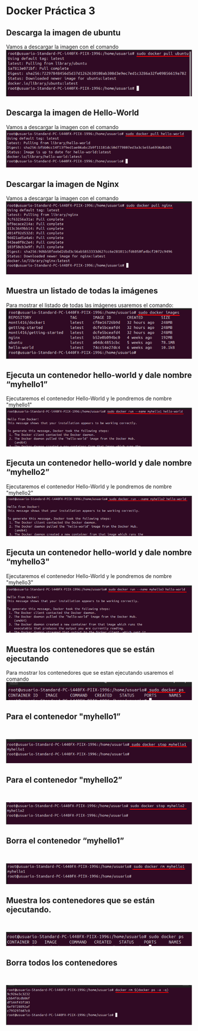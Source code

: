 # Docker Práctica 3
## Descarga la imagen de ubuntu
Vamos a descargar la imagen con el comando
<br>
![Texto alternativo](imagenes2/Screenshot_1.png)
<br>
## Descarga la imagen de Hello-World
Vamos a descargar la imagen con el comando
<br>
![Texto alternativo](imagenes2/Screenshot_2.png)
<br>
## Descargar la imagen de Nginx
Vamos a descargar la imagen con el comando
<br>
![Texto alternativo](imagenes2/Screenshot_3.png)
<br>
## Muestra un listado de todas la imágenes
Para mostrar el listado de todas las imágenes usaremos el comando:
<br>
![Texto alternativo](imagenes2/Screenshot_4.png)
<br>
## Ejecuta un contenedor hello-world y dale nombre “myhello1”
Ejecutaremos el contenedor Hello-World y le pondremos de nombre "myhello1"
<br>
![Texto alternativo](imagenes2/Screenshot_5.png)
<br>
## Ejecuta un contenedor hello-world y dale nombre “myhello2”
Ejecutaremos el contenedor Hello-World y le pondremos de nombre "myhello2"
<br>
![Texto alternativo](imagenes2/Screenshot_6.png)
<br>
## Ejecuta un contenedor hello-world y dale nombre “myhello3"
Ejecutaremos el contenedor Hello-World y le pondremos de nombre "myhello3"
<br>
![Texto alternativo](imagenes2/Screenshot_7.png)
<br>
## Muestra los contenedores que se están ejecutando
Para mostrar los contenedores que se estan ejecutando usaremos el comando
<br>
![Texto alternativo](imagenes2/Screenshot_8.png)
<br>
## Para el contenedor "myhello1”
<br>

![Texto alternativo](imagenes2/Screenshot_9.png)
<br>
## Para el contenedor "myhello2”
<br>

![Texto alternativo](imagenes2/Screenshot_10.png)
<br>
## Borra el contenedor “myhello1”
<br>

![Texto alternativo](imagenes2/Screenshot_11.png)
<br>
## Muestra los contenedores que se están ejecutando.
<br>

![Texto alternativo](imagenes2/Screenshot_12.png)
<br>
## Borra todos los contenedores
<br>

![Texto alternativo](imagenes2/Screenshot_13.png)
